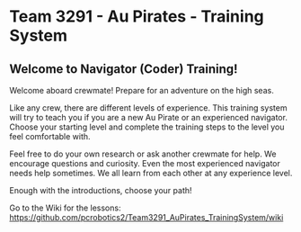 # Team 3291 - Au Pirates - Training System

## Welcome to Navigator (Coder) Training!

Welcome aboard crewmate!   Prepare for an adventure on the high seas.    

Like any crew, there are different levels of experience.    This training system will try to teach you if you are a new Au Pirate or an experienced navigator.   Choose your starting level and complete the training steps to the level you feel comfortable with.  

Feel free to do your own research or ask another crewmate for help.   We encourage questions and curiosity.   Even the most experienced navigator needs help sometimes.    We all learn from each other at any experience level.

Enough with the introductions, choose your path!

Go to the Wiki for the lessons: https://github.com/pcrobotics2/Team3291_AuPirates_TrainingSystem/wiki

